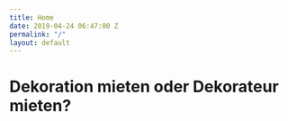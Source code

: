 ```yaml
---
title: Home
date: 2019-04-24 06:47:00 Z
permalink: "/"
layout: default
---
```


# Dekoration mieten oder Dekorateur mieten?
